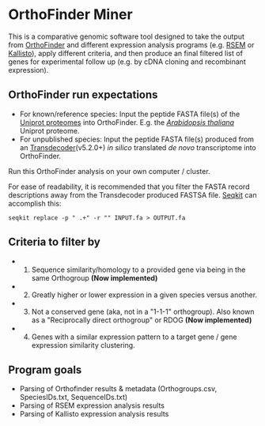 # OrthoFinder Miner

This is a comparative genomic software tool designed to take the output from [OrthoFinder](https://github.com/davidemms/OrthoFinder) and different expression analysis programs (e.g. [RSEM](https://deweylab.github.io/RSEM/) or [Kallisto](https://pachterlab.github.io/kallisto/)), apply different criteria, and then produce an final filtered list of genes for experimental follow up (e.g. by cDNA cloning and recombinant expression).

## OrthoFinder run expectations 
* For known/reference species: Input the peptide FASTA file(s) of the [Uniprot proteomes](https://www.uniprot.org/help/proteome) into OrthoFinder. E.g. the [*Arabidopsis thaliana*](https://www.uniprot.org/proteomes/UP000006548) Uniprot proteome.
* For unpublished species: Input the peptide FASTA file(s) produced from an [Transdecoder](https://github.com/TransDecoder/TransDecoder/wiki)(v5.2.0+) *in silico* translated *de novo* transcriptome into OrthoFinder.

Run this OrthoFinder analysis on your own computer / cluster.

For ease of readability, it is recommended that you filter the FASTA record descriptions away from the Transdecoder produced FASTSA file.  [Seqkit](https://github.com/shenwei356/seqkit) can accomplish this:

```seqkit replace -p " .+" -r "" INPUT.fa > OUTPUT.fa```

## Criteria to filter by

* 1. Sequence similarity/homology to a provided gene via being in the same Orthogroup **(Now implemented)**
* 2. Greatly higher or lower expression in a given species versus another.
* 3. Not a conserved gene (aka, not in a "1-1-1" orthogroup). Also known as a "Reciprocally direct orthogroup" or RDOG **(Now implemented)**
* 4. Genes with a similar expression pattern to a target gene / gene expression similarity clustering.

## Program goals
* Parsing of Orthofinder results & metadata (Orthogroups.csv, SpeciesIDs.txt, SequenceIDs.txt)
* Parsing of RSEM expression analysis results
* Parsing of Kallisto expression analysis results
